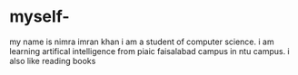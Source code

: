 # myself-
my name is nimra imran khan 
i am a student of computer science.
i am learning artifical intelligence from piaic faisalabad campus in ntu campus.
i also like reading books 
